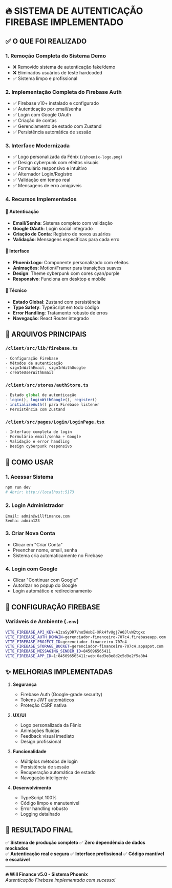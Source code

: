 # 🔥 SISTEMA DE AUTENTICAÇÃO FIREBASE IMPLEMENTADO

## ✅ O QUE FOI REALIZADO

### 1. **Remoção Completa do Sistema Demo**
- ❌ Removido sistema de autenticação fake/demo
- ❌ Eliminados usuários de teste hardcoded
- ✅ Sistema limpo e profissional

### 2. **Implementação Completa do Firebase Auth**
- ✅ Firebase v10+ instalado e configurado
- ✅ Autenticação por email/senha
- ✅ Login com Google OAuth
- ✅ Criação de contas
- ✅ Gerenciamento de estado com Zustand
- ✅ Persistência automática de sessão

### 3. **Interface Modernizada**
- ✅ Logo personalizada da Fênix (`/phoenix-logo.png`)
- ✅ Design cyberpunk com efeitos visuais
- ✅ Formulário responsivo e intuitivo
- ✅ Alternador Login/Registro
- ✅ Validação em tempo real
- ✅ Mensagens de erro amigáveis

### 4. **Recursos Implementados**

#### 🔐 Autenticação
- **Email/Senha**: Sistema completo com validação
- **Google OAuth**: Login social integrado
- **Criação de Conta**: Registro de novos usuários
- **Validação**: Mensagens específicas para cada erro

#### 🎨 Interface
- **PhoenixLogo**: Componente personalizado com efeitos
- **Animações**: Motion/Framer para transições suaves
- **Design**: Theme cyberpunk com cores cyan/purple
- **Responsivo**: Funciona em desktop e mobile

#### 🔧 Técnico
- **Estado Global**: Zustand com persistência
- **Type Safety**: TypeScript em todo código
- **Error Handling**: Tratamento robusto de erros
- **Navegação**: React Router integrado

## 📁 ARQUIVOS PRINCIPAIS

### `/client/src/lib/firebase.ts`
```typescript
- Configuração Firebase
- Métodos de autenticação
- signInWithEmail, signInWithGoogle
- createUserWithEmail
```

### `/client/src/stores/authStore.ts`
```typescript
- Estado global de autenticação
- login(), loginWithGoogle(), register()
- initializeAuth() para Firebase listener
- Persistência com Zustand
```

### `/client/src/pages/Login/LoginPage.tsx`
```typescript
- Interface completa de login
- Formulário email/senha + Google
- Validação e error handling
- Design cyberpunk responsivo
```

## 🚀 COMO USAR

### 1. **Acessar Sistema**
```bash
npm run dev
# Abrir: http://localhost:5173
```

### 2. **Login Administrador** 
```
Email: admin@willfinance.com
Senha: admin123
```

### 3. **Criar Nova Conta**
- Clicar em "Criar Conta"
- Preencher nome, email, senha
- Sistema cria automaticamente no Firebase

### 4. **Login com Google**
- Clicar "Continuar com Google"
- Autorizar no popup do Google
- Login automático e redirecionamento

## 🔧 CONFIGURAÇÃO FIREBASE

### Variáveis de Ambiente (`.env`)
```bash
VITE_FIREBASE_API_KEY=AIzaSyDR7Vno5WxbE-XRk4fvUgj7A0JlvW2tgxc
VITE_FIREBASE_AUTH_DOMAIN=gerenciador-financeiro-707c4.firebaseapp.com
VITE_FIREBASE_PROJECT_ID=gerenciador-financeiro-707c4
VITE_FIREBASE_STORAGE_BUCKET=gerenciador-financeiro-707c4.appspot.com
VITE_FIREBASE_MESSAGING_SENDER_ID=845096565411
VITE_FIREBASE_APP_ID=1:845096565411:web:0ad3e8e8d2c5d9e2f5a8b4
```

## ✨ MELHORIAS IMPLEMENTADAS

1. **Segurança**
   - Firebase Auth (Google-grade security)
   - Tokens JWT automáticos
   - Proteção CSRF nativa

2. **UX/UI** 
   - Logo personalizada da Fênix
   - Animações fluidas
   - Feedback visual imediato
   - Design profissional

3. **Funcionalidade**
   - Múltiplos métodos de login
   - Persistência de sessão
   - Recuperação automática de estado
   - Navegação inteligente

4. **Desenvolvimento**
   - TypeScript 100%
   - Código limpo e manutenível
   - Error handling robusto
   - Logging detalhado

## 🎯 RESULTADO FINAL

✅ **Sistema de produção completo**
✅ **Zero dependência de dados mockados**  
✅ **Autenticação real e segura**
✅ **Interface profissional**
✅ **Código mantível e escalável**

---

**🔥 Will Finance v5.0 - Sistema Phoenix**  
*Autenticação Firebase implementada com sucesso!*
